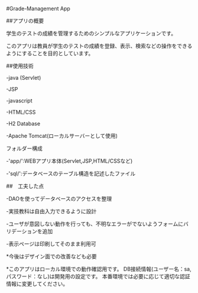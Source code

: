 #Grade-Management App

##アプリの概要

学生のテストの成績を管理するためのシンプルなアプリケーションです。

このアプリは教員が学生のテストの成績を登録、表示、検索などの操作をできるようにすることを目的としています。

##使用技術 

-java (Servlet) 

-JSP 

-javascript 

-HTML/CSS

-H2 Database

-Apache Tomcat(ローカルサーバーとして使用)

フォルダー構成

-'app/':WEBアプリ本体(Servlet,JSP,HTML/CSSなど) 

-'sql/':データベースのテーブル構造を記述したファイル

##　工夫した点 

-DAOを使ってデータベースのアクセスを整理 

-実技教科は自由入力できるように設計 

-ユーザが意図しない動作を行っても、不明なエラーがでないようフォームにバリデーションを追加 

-表示ページは印刷してそのまま利用可

*今後はデザイン面での改善なども必要

*このアプリはローカル環境での動作確認用です。 DB接続情報(ユーザー名：sa,パスワード：なし)は開発用の設定です。 本番環境では必要に応じて適切な認証情報に変更してください。
